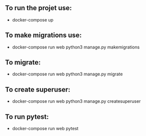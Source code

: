 ## To run the projet use:
 - docker-compose up

## To make migrations use:
 - docker-compose run web python3 manage.py makemigrations

## To migrate:
 - docker-compose run web python3 manage.py migrate

## To create superuser:
 - docker-compose run web python3 manage.py createsuperuser

## To run pytest:
 - docker-compose run web pytest
 
